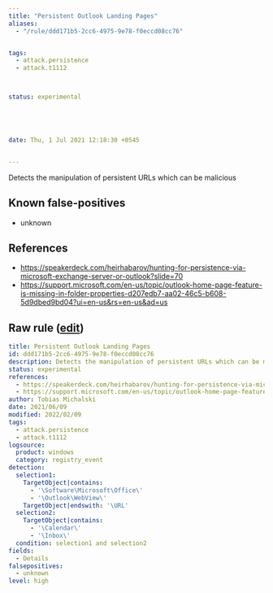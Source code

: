 ```yaml
---
title: "Persistent Outlook Landing Pages"
aliases:
  - "/rule/ddd171b5-2cc6-4975-9e78-f0eccd08cc76"


tags:
  - attack.persistence
  - attack.t1112



status: experimental





date: Thu, 1 Jul 2021 12:18:30 +0545


---
```


Detects the manipulation of persistent URLs which can be malicious

<!--more-->


## Known false-positives

* unknown



## References

* https://speakerdeck.com/heirhabarov/hunting-for-persistence-via-microsoft-exchange-server-or-outlook?slide=70
* https://support.microsoft.com/en-us/topic/outlook-home-page-feature-is-missing-in-folder-properties-d207edb7-aa02-46c5-b608-5d9dbed9bd04?ui=en-us&rs=en-us&ad=us


## Raw rule ([edit](https://github.com/SigmaHQ/sigma/edit/master/rules/windows/registry_event/registry_event_outlook_registry_webview.yml))
```yaml
title: Persistent Outlook Landing Pages
id: ddd171b5-2cc6-4975-9e78-f0eccd08cc76
description: Detects the manipulation of persistent URLs which can be malicious
status: experimental
references:
  - https://speakerdeck.com/heirhabarov/hunting-for-persistence-via-microsoft-exchange-server-or-outlook?slide=70
  - https://support.microsoft.com/en-us/topic/outlook-home-page-feature-is-missing-in-folder-properties-d207edb7-aa02-46c5-b608-5d9dbed9bd04?ui=en-us&rs=en-us&ad=us
author: Tobias Michalski
date: 2021/06/09
modified: 2022/02/09
tags:
  - attack.persistence
  - attack.t1112
logsource:
  product: windows
  category: registry_event
detection:
  selection1:
    TargetObject|contains: 
      - '\Software\Microsoft\Office\'
      - '\Outlook\WebView\'
    TargetObject|endswith: '\URL'
  selection2:
    TargetObject|contains: 
      - '\Calendar\'
      - '\Inbox\'
  condition: selection1 and selection2
fields:
  - Details
falsepositives:
  - unknown
level: high

```
